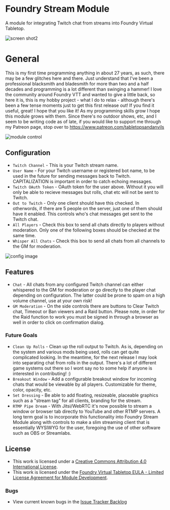 # Foundry Stream Module #
A module for integrating Twitch chat from streams into Foundry Virtual Tabletop.

![screen shot2](https://github.com/TabletopsAndAnvils/Foundry-Stream-Module/blob/main/img/Screen%20Shot%202021-01-18%20at%2021.32.30.png)

# General #
This is my first time programming anything in about 27 years, as such, there may be a few glitches here and there. Just understand that I've been a professional blacksmith and bladesmith for more than two and a half decades and programming is a lot different than swinging a hammer! I love the community around Foundry VTT and wanted to give a little back, so here it is, this is my hobby project - what I do to relax - although there's been a few tense moments just to get this first release out! If you find it useful, great! I hope that you like it! As my programming skills grow I hope this module grows with them. Since there's no outdoor shows, etc, and I seem to be writing code as of late, if you would like to support me through my Patreon page, stop over to https://www.patreon.com/tabletopsandanvils

![module control](https://github.com/TabletopsAndAnvils/Foundry-Stream-Module/blob/main/img/Screen%20Shot%202021-01-18%20at%2021.27.40.png)

## Configuration ##
- `Twitch Channel` - This is your Twitch stream name.
- `User Name` - For your Twitch username or registered bot name, to be used in the future for sending messages back to Twitch. CAPITALIZATION is important in order to catch echoing messages.
- `Twitch OAuth Token` - OAuth token for the user above. Without it you will only be able to recieve messages but rolls, chat etc will not be sent to Twitch.
- `Out to Twitch` - Only one client should have this checked. In otherwords, if there are 5 people on the server, just one of them should have it enabled. This controls who's chat messages get sent to the Twitch chat. 
- `All Players` - Check this box to send all chats directly to players without moderation. Only one of the following boxes should be checked at the same time.
- `Whisper All Chats` - Check this box to send all chats from all channels to the GM for moderation.

![config image](https://github.com/TabletopsAndAnvils/Foundry-Stream-Module/blob/main/img/Screen%20Shot%202021-01-15%20at%2020.26.16.png)

## Features ##
- `Chat` - All chats from any configured Twitch channel can either whispered to the GM for moderation or go directly to the player chat depending on configuration. The latter could be prone to spam on a high volume channel, use at your own risk!
- `GM Moderation` - On the side controls there are buttons to Clear Twitch chat, Timeout or Ban viewers and a Raid button. Please note, in order for the Raid function to work you must be signed in through a browser as well in order to click on confirmation dialog.

### Future Goals
- `Clean Up Rolls` - Clean up the roll output to Twitch. As is, depending on the system and various mods being used, rolls can get quite complicated looking. In the meantime, for the next release I may look into separating chat from rolls in the output. There's a lot of different game systems out there so I wont say no to some help if anyone is interested in contributing! :)
- `Breakout Window` - Add a configurable breakout window for incoming chats that would be viewable by all players. Customizable for theme, color, opacity, etc.
- `Set Dressing` - Be able to add floating, resizeable, placeable graphics such as a "stream tag" for all clients, branding for the stream.
- `RTMP Pipe Dream` - With Jitsi/WebRTC it's now possible to stream a window or browser tab directly to YouTube and other RTMP servers. A long term goal is to incorporate this functionality into Foundry Stream Module along with controls to make a slim streaming client that is essentially WYSIWYG for the user, foregoing the use of other software such as OBS or Streamlabs.

## License
- This work is licensed under a [Creative Commons Attribution 4.0 International License](https://creativecommons.org/licenses/by/4.0/legalcode).
- This work is licensed under the [Foundry Virtual Tabletop EULA - Limited License Agreement for Module Development](https://foundryvtt.com/article/license/).

### Bugs
- View current known bugs in the [Issue Tracker Backlog](https://github.com/TabletopsAndAnvils/FVTT-TwitchRelay/issues)
